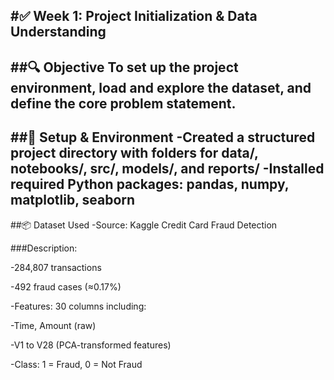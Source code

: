#✅ Week 1: Project Initialization & Data Understanding
----
##🔍 Objective
To set up the project environment, load and explore the dataset, and define the core problem statement.
----
##📁 Setup & Environment
     -Created a structured project directory with folders for data/, notebooks/, src/, models/, and reports/
-Installed required Python packages: pandas, numpy, matplotlib, seaborn
----
##📦 Dataset Used
-Source: Kaggle Credit Card Fraud Detection

###Description:

-284,807 transactions

-492 fraud cases (≈0.17%)

-Features: 30 columns including:

-Time, Amount (raw)

-V1 to V28 (PCA-transformed features)

-Class: 1 = Fraud, 0 = Not Fraud
